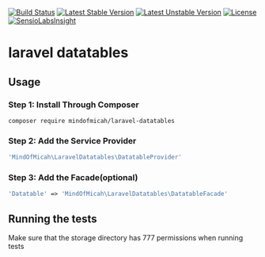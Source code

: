[![Build Status](https://travis-ci.org/mindofmicah/laravel-datatables.svg)](https://travis-ci.org/mindofmicah/laravel-datatables)
[![Latest Stable Version](https://poser.pugx.org/mindofmicah/laravel-datatables/v/stable.svg)](https://packagist.org/packages/mindofmicah/laravel-datatables)
[![Latest Unstable Version](https://poser.pugx.org/mindofmicah/laravel-datatables/v/unstable.svg)](https://packagist.org/packages/mindofmicah/laravel-datatables)
[![License](https://poser.pugx.org/mindofmicah/laravel-datatables/license.svg)](https://packagist.org/packages/mindofmicah/laravel-datatables)
[![SensioLabsInsight](https://insight.sensiolabs.com/projects/2be0811e-861b-453d-9c27-8ba17a77e893/big.png)](https://insight.sensiolabs.com/projects/2be0811e-861b-453d-9c27-8ba17a77e893)

# laravel datatables


## Usage

### Step 1: Install Through Composer

```
composer require mindofmicah/laravel-datatables
```

### Step 2: Add the Service Provider
```php
'MindOfMicah\LaravelDatatables\DatatableProvider'
```
### Step 3: Add the Facade(optional)
```php
'Datatable' => 'MindOfMicah\LaravelDatatables\DatatableFacade'
```
## Running the tests
Make sure that the storage directory has 777 permissions when running tests
